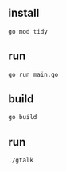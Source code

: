 ## install
```shell
go mod tidy
```

## run
```shell
go run main.go
```

## build
```shell
go build
```

## run
```shell
./gtalk
```
